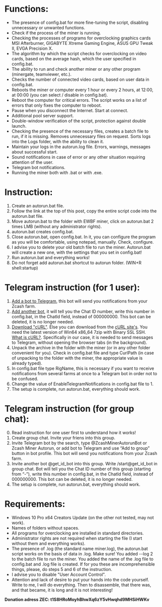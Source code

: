 # **Functions:**
* The presence of config.bat for more fine-tuning the script, disabling unnecessary or unwanted functions.
* Check if the process of the miner is running.
* Checking the processes of programs for overclocking graphics cards MSI Afterburner, GIGABYTE Xtreme Gaming Engine, ASUS GPU Tweak II, EVGA Precision X.
* The algorithm by which the script checks for overclocking on video cards, based on the average hash, which the user specified in config.bat.
* The ability to run and check another miner or any other program (minergate, teamviewer, etc.).
* Checks the number of connected video cards, based on user data in config.bat.
* Reboots the miner or computer every 1 hour or every 2 hours, at 12:00, at 00:00 (you can select / disable in config.bat).
* Reboot the computer for critical errors. The script works on a list of errors that only fixes the computer to reboot.
* Pause when you disconnect the Internet. Start at connect.
* Additional pool server support.
* Double-window verification of the script, protection against double launch.
* Checking the presence of the necessary files, creates a batch file to run, if it is missing. Removes unnecessary files on request. Sorts logs into the Logs folder, with the ability to clean it.
* Maintain your logs in the autorun.log file. Errors, warnings, messages about successful start.
* Sound notifications in case of error or any other situation requiring attention of the user.
* Telegram bot notifications.
* Running the miner both with .bat or with .exe.

# **Instruction:**
1. Create an autorun.bat file.
2. Follow the link at the top of this post, copy the entire script code into the autorun.bat file.
3. Move autorun.bat to the folder with EWBF miner, click on autorun.bat 2 times LMB (without any administrator rights).
4. autorun.bat creates config.bat.
5. Close autorun.bat, open config.bat. In it, you can configure the program as you will be comfortable, using notepad, manually. Check, configure.
6. I advise you to delete your old batch file to run the miner. Autorun.bat will create a new one, with the settings that you set in config.bat!
7. Run autorun.bat and everything works!
8. Do not forget add autorun.bat shortcut to autorun folder. (WIN+R shell:startup)


# **Telegram instruction (for 1 user):**
1. [Add a bot to Telegram](https://t.me/ZcashMinerAutorunBot), this bot will send you notifications from your Zcash farm.
2. [Add another bot](https://t.me/get_id_bot), it will tell you the Chat ID number, write this number in config.bat, in the ChatId field, instead of 000000000. This bot can be deleted, it is no longer needed.
3. [Download "cURL"](https://goo.gl/b7N6qV). Else you can download from the [cURL site's](https://curl.haxx.se). You need the latest version of Win64 x86_64 7zip with Binary SSL SSH. [What is cURL?](https://en.wikipedia.org/wiki/CURL). Specifically in our case, it is needed to send messages to Telegram, without opening the browser tabs (in the background).
4. Unpack the archive in the folder with the miner (or in any other folder convenient for you). Check in config.bat file and type CurlPath (in case of unpacking to the folder with the miner, the appropriate value is already typed).
5. In config.bat file type RigName, this is necessary if you want to receive notifications from several farms at once to a Telegram bot in order not to be confused.
6. Change the value of EnableTelegramNotifications in config.bat file to 1.
7. The setup is complete, run autorun.bat, everything should work.


# **Telegram instruction (for group chat):**
0. Read instruction for one user first to understand how it works!
1. Create group chat. Invite your friens into this group.
2. Invite Telegram bot by the search, type @ZcashMinerAutorunBot or Zcash Miner Autorun, or add bot to Telegram and use “Add to group” button in bot profile. This bot will send you notifications from your Zcash farm.
3. Invite another bot @get_id_bot into this group. Write /start@get_id_bot in group chat. Bot will tell you the Chat ID number of this group (starting from “-”), write this number in config.bat, in the ChatId field, instead of 000000000. This bot can be deleted, it is no longer needed.
4. The setup is complete, run autorun.bat, everything should work.


# **Requirements:**
* Windows 10 Pro x64 Creators Update (on the other not tested, may not work).
* Names of folders without spaces.
* All programs for overclocking are installed in standard directories.
* Administrator rights are not required when starting the file (I start without them and everything works).
* The presence of .log (the standard name miner.log), the autorun.bat script works on the basis of data in .log.
Make sure! You added --log 2 to the batch file to run the miner. You added the name of the .log file to config.bat and .log file is created. If for you these are incomprehensible things, please, do steps 5 and 6 of the instruction.
* I advise you to disable "User Account Control".
* Attention and lack of desire to put your hands into the code yourself. Write to me, I will do everything. Then to disassemble, that there was, and that became, it is long and it is not interesting!

**Donation adress ZEC: t1S8HRoMoyhBhwXq6zY5vHwqhd9MHSiHWKv**
